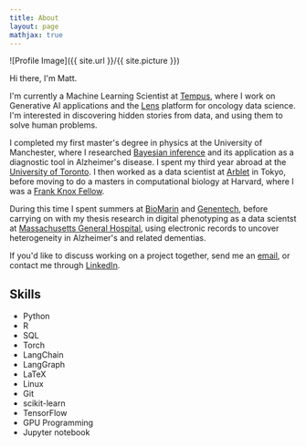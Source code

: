 ```yaml
---
title: About
layout: page
mathjax: true
---
```

![Profile Image]({{ site.url }}/{{ site.picture }})

Hi there, I'm Matt. 

I'm currently a Machine Learning Scientist at [Tempus](https://www.tempus.com/), where I work on Generative AI applications and the [Lens](https://www.tempus.com/life-sciences/lens/) platform for oncology data science. I'm interested in discovering hidden stories from data, and using them to solve human problems.

I completed my first master's degree in physics at the 
University of Manchester, where I researched [Bayesian inference](https://drive.google.com/file/d/1fV6HB7wGF7PJa3SLyz1GXGkPLRz3RPOJ/view?usp=sharing) and its application as a diagnostic tool in Alzheimer's disease. I spent my third year abroad at the 
[University of Toronto](https://www.physics.utoronto.ca/~nonlin/abstracts/MWest_479_report_2016_abstract.html). I then worked as a data scientist at [Arblet](http://www.arblet.com/) in Tokyo, before moving to do a masters in computational biology at Harvard, where I was a [Frank Knox Fellow](https://frankknox.harvard.edu/).

During this time I spent summers at [BioMarin](https://www.biomarin.com/) and [Genentech](https://www.gene.com/), before carrying on with my thesis research in digital phenotyping as a data scientst at [Massachusetts General Hospital](https://www.massgeneral.org/neurology/research/mind-data-science-lab), using electronic records to uncover heterogeneity in Alzheimer's and related dementias. 

If you'd like to discuss working on a project together, send me an [email](mailto:m.west2718@gmail.com),
or contact me through [LinkedIn](https://www.linkedin.com/in/mwestt/).

## Skills
<ul class="skill-list">
	<li>Python</li>
	<li>R</li>
	<li>SQL</li>
	<li>Torch</li>
	<li>LangChain</li>
	<li>LangGraph</li>
	<li>LaTeX</li>
	<li>Linux</li>
	<li>Git</li>
	<li>scikit-learn</li>
	<li>TensorFlow</li>
	<li>GPU Programming</li>
	<li>Jupyter notebook</li>
</ul>


